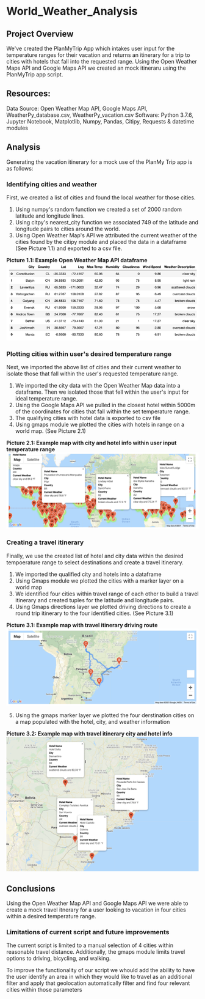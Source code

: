 # World_Weather_Analysis

## Project Overview
We've created the PlanMyTrip App which intakes user input for the temperature ranges for their vacation and returns an itinerary for a trip to cities with hotels that fall into the requested range. Using the Open Weather Maps API and Google Maps API we created an mock itineraru using the PlanMyTrip app script.

## Resources:
Data Source: Open Weather Map API, Google Maps API, WeatherPy_database.csv, WeatherPy_vacation.csv
Software: Python 3.7.6, Jupyter Notebook, Matplotlib, Numpy, Pandas, Citipy, Requests & datetime modules

## Analysis
Generating the vacation itinerary for a mock use of the PlanMy Trip app is as follows:

### Identifying cities and weather
First, we created a list of cities and found the local weather for those cities.
1. Using numpy's random function we created a set of 2000 random latitude and longitude lines.
2. Using citpy's nearest_city function we associated 749 of the latitude and longitude pairs to cities around the world.
3. Using Open Weather Map's API we attributed the current weather of the cities found by the citipy module and placed the data in a dataframe (See Picture 1.1) and exported to a csv file.

**Picture 1.1: Example Open Weather Map API dataframe**
![Example Open Weather Map API dataframe](https://github.com/joshuanallen/World_Weather_Analysis/blob/213c6a863406eff220e8b60886146fb5e0300147/city_data_df.png)

### Plotting cities within user's desired temperature range
Next, we imported the above list of cities and their current weather to isolate those that fall within the user's requested temperature range.
1. We imported the city data with the Open Weather Map data into a dataframe. Then we isolated those that fell within the user's input for ideal temperature range.
2. Using the Google Maps API we pulled in the closest hotel within 5000m of the coordinates for cities that fall within the set temperature range.
3. The qualifying cities with hotel data is exported to csv file
4. Using gmaps module we plotted the cities with hotels in range on a world map. (See Picture 2.1)

**Picture 2.1: Example map with city and hotel info within user input temperature range**
![Example map with city and hotel info within user input temperature range](https://github.com/joshuanallen/World_Weather_Analysis/blob/213c6a863406eff220e8b60886146fb5e0300147/Vacation_Search/WeatherPy_vacation_map.png)


### Creating a travel itinerary
Finally, we use the created list of hotel and city data within the desired tempoerature range to select destinations and create a travel itinerary.
1. We imported the qualified city and hotels into a dataframe
2. Using Gmaps module we plotted the cities with a marker layer on a world map
3. We identified four cities within travel range of each other to build a travel itinerary and created tuples for the latitude and longitude pairs.
4. Using Gmaps directions layer we plotted driving directions to create a round trip itinerary to the four identified cities. (See Picture 3.1)

**Picture 3.1: Example map with travel itinerary driving route**
![Example map with travel itinerary driving route](https://github.com/joshuanallen/World_Weather_Analysis/blob/213c6a863406eff220e8b60886146fb5e0300147/Vacation_Itinerary/WeatherPy_travel_map.png)

5. Using the gmaps marker layer we plotted the four derstination cities on a map populated with the hotel, city, and weather information

**Picture 3.2: Example map with travel itinerary city and hotel info**
![Example map with travel itinerary city and hotel info](https://github.com/joshuanallen/World_Weather_Analysis/blob/213c6a863406eff220e8b60886146fb5e0300147/Vacation_Itinerary/WeatherPy_travel_map_markers.png)

## Conclusions
Using the Open Weather Map API and Google Maps API we were able to create a mock travel itnerary for a user looking to vacation in four cities within a desired temperature range.

### Limitations of current script and future improvements
The current script is limited to a manual selection of 4 cities within reasonable travel distance. Additionally, the gmaps module limits travel options to driving, bicycling, and walking. 

To improve the functionality of our script we whould add the ability to have the user identify an area in which they would like to travel as an additional filter and apply that geolocation automatically filter and find four relevant cities within those parameters

